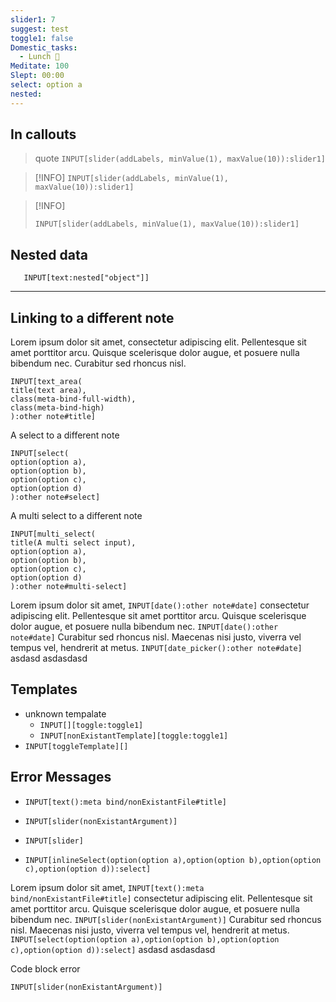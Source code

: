 ```yaml
---
slider1: 7
suggest: test
toggle1: false
Domestic_tasks:
  - Lunch 🍲
Meditate: 100
Slept: 00:00
select: option a
nested: 
---
```


## In callouts
> quote
> `INPUT[slider(addLabels, minValue(1), maxValue(10)):slider1]`

> [!INFO]
> `INPUT[slider(addLabels, minValue(1), maxValue(10)):slider1]`

> [!INFO]
> ```meta-bind
> INPUT[slider(addLabels, minValue(1), maxValue(10)):slider1]
> ```

## Nested data
`   INPUT[text:nested["object"]]`

---

## Linking to a different note
Lorem ipsum dolor sit amet, consectetur adipiscing elit. Pellentesque sit amet porttitor arcu. Quisque scelerisque dolor augue, et posuere nulla bibendum nec. Curabitur sed rhoncus nisl.

```meta-bind
INPUT[text_area(
title(text area),
class(meta-bind-full-width),
class(meta-bind-high)
):other note#title]
```

A select to a different note
```meta-bind
INPUT[select(
option(option a),
option(option b),
option(option c),
option(option d)
):other note#select]
```

A multi select to a different note
```meta-bind
INPUT[multi_select(
title(A multi select input),
option(option a),
option(option b),
option(option c),
option(option d)
):other note#multi-select]
```

Lorem ipsum dolor sit amet, `INPUT[date():other note#date]` consectetur adipiscing elit. Pellentesque sit amet porttitor arcu. Quisque scelerisque dolor augue, et posuere nulla bibendum nec. `INPUT[date():other note#date]` Curabitur sed rhoncus nisl. Maecenas nisi justo, viverra vel tempus vel, hendrerit at metus. `INPUT[date_picker():other note#date]`  asdasd asdasdasd

## Templates
- unknown tempalate
	- `INPUT[][toggle:toggle1]`
	- `INPUT[nonExistantTemplate][toggle:toggle1]`
- `INPUT[toggleTemplate][]`

## Error Messages
- `INPUT[text():meta bind/nonExistantFile#title]`
- `INPUT[slider(nonExistantArgument)]`
- `INPUT[slider]`

- `INPUT[inlineSelect(option(option a),option(option b),option(option c),option(option d)):select]`


Lorem ipsum dolor sit amet, `INPUT[text():meta bind/nonExistantFile#title]` consectetur adipiscing elit. Pellentesque sit amet porttitor arcu. Quisque scelerisque dolor augue, et posuere nulla bibendum nec. `INPUT[slider(nonExistantArgument)]` Curabitur sed rhoncus nisl. Maecenas nisi justo, viverra vel tempus vel, hendrerit at metus. `INPUT[select(option(option a),option(option b),option(option c),option(option d)):select]` asdasd asdasdasd

Code block error
```meta-bind
INPUT[slider(nonExistantArgument)]
```